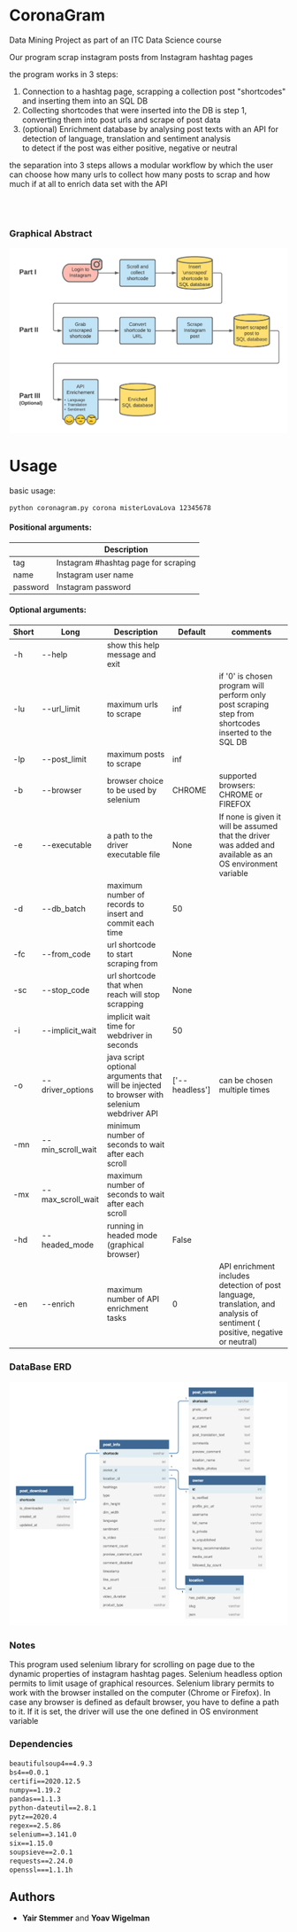 # CoronaGram
Data Mining Project as part of an ITC Data Science course 

Our program scrap instagram posts from Instagram hashtag pages

the program works in 3 steps:
1. Connection to a hashtag page, scrapping a collection post "shortcodes" and inserting them into an SQL DB
2. Collecting shortcodes that were inserted into the DB is step 1, converting them into post urls and scrape of post data
3. (optional) Enrichment database by analysing post texts with an API for detection of language, translation and 
   sentiment analysis <br> to detect if the post was either positive, negative or neutral


the separation into 3 steps allows a modular workflow by which the user can choose how many urls to collect 
how many posts to scrap and how much if at all to enrich data set with the API

<br><br>

### Graphical Abstract

![alt Graphical abstract - transparent](images/python_scraping_transparent.png)

Usage
=====

basic usage:
```
python coronagram.py corona misterLovaLova 12345678 
```
#### Positional arguments:

|          | Description                          |
|----------|--------------------------------------|
| tag      | Instagram #hashtag page for scraping |
| name     | Instagram user name                  |
| password | Instagram password                   |


#### Optional arguments:

| Short | Long              | Description                                                                                 | Default             | comments                                                                                                                      |
|-------|-------------------|---------------------------------------------------------------------------------------------|---------------------|-------------------------------------------------------------------------------------------------------------------------------|
| -h    | --help            | show this help message and exit                                                             |                     |                                                                                                                               |
| -lu   | --url_limit       | maximum urls to scrape                                                                      | inf                 | if '0' is chosen program will perform only post scraping step from shortcodes inserted to the SQL DB                          |
| -lp   | --post_limit      | maximum posts to scrape                                                                     | inf                 |                                                                                                                               |
| -b    | --browser         | browser choice to be used by selenium                                                       | CHROME              | supported browsers: CHROME or FIREFOX                                                                                         |
| -e    | --executable      | a path to the driver executable file                                                        | None                | If none is given it will be assumed that the driver was added and available as an OS environment variable                     |
| -d    | --db_batch        | maximum number of records to insert and commit each time                                    | 50                  |                                                                                                                               |
| -fc   | --from_code       | url shortcode to start scraping from                                                        | None                |                                                                                                                               |
| -sc   | --stop_code       | url shortcode that when reach will stop scrapping                                           | None                |                                                                                                                               |
| -i    | --implicit_wait   | implicit wait time for webdriver in seconds                                                 | 50                  |                                                                                                                               |
| -o    | --driver_options  | java script optional arguments that will be injected to browser with selenium webdriver API | \['--headless']     | can be chosen multiple times                                                                                                  |
| -mn   | --min_scroll_wait | minimum number of seconds to wait after each scroll                                         |                     |                                                                                                                               |
| -mx   | --max_scroll_wait | maximum number of seconds to wait after each scroll                                         |                     |                                                                                                                               |
| -hd   | --headed_mode     | running in headed mode (graphical browser)                                                  | False               |                                                                                                                               |
| -en   | --enrich          | maximum number of API enrichment tasks                                                      | 0                   | API enrichment includes detection of post language, translation, and analysis of sentiment ( positive, negative or neutral)   |

### DataBase ERD

![ERD](images/instascrapERD.png)


### Notes

This program used selenium library for scrolling on page due to the dynamic properties of instagram hashtag pages. 
Selenium headless option permits to limit usage of graphical resources.
Selenium library permits to work with the browser installed on
the computer (Chrome or Firefox). In case any browser is defined as default browser,
you have to define a path to it. If it is set, the driver will use the one defined in
OS environment variable

### Dependencies
```
beautifulsoup4==4.9.3
bs4==0.0.1
certifi==2020.12.5
numpy==1.19.2
pandas==1.1.3
python-dateutil==2.8.1
pytz==2020.4
regex==2.5.86
selenium==3.141.0
six==1.15.0
soupsieve==2.0.1
requests==2.24.0
openssl===1.1.1h
```

## Authors

* **Yair Stemmer** and **Yoav Wigelman**
